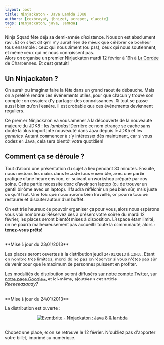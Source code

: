 ```yaml
---
layout: post
title: Ninjackaton - Java Lambda JDK8
authors: [cexbrayat, jbnizet, acrepet, clacote]
tags: [ninjackaton, java, lambda]
---
```


Ninja Squad fête déjà sa demi-année d’existence. Nous on est absolument ravi. Et on s’est dit qu’il n’y aurait rien de mieux que célébrer ce bonheur tous ensemble&nbsp;: ceux qui nous aiment (ou pas), ceux qui nous soutiennent, et même ceux qui ne nous connaissent pas.  
Alors on organise un premier Ninjackaton mardi 12 février à 19h à [La Cordée de Charpennes](https://plus.google.com/107576172998205518534/about). Et c’est gratuit!

## Un Ninjackaton&nbsp;?
On aurait pu imaginer faire la fête dans un grand raout de débauche. Mais on a préféré rendre ces événements utiles, pour que chacun y trouve son compte : on essaiera d’y partager des connaissances.  Si tout se passe aussi bien qu’on l’espère, il est probable que ces événements deviennent réguliers.

Ce premier Ninjackaton va vous amener à la découverte de la nouveauté majeure du JDK8&nbsp;: les _lambdas_! Derrière ce nom étrange se cache sans doute la plus importante nouveauté dans Java depuis le JDK5 et les _generics_. Autant commencer à s’y intéresser dès maintenant, car si vous codez en Java, cela sera bientôt votre quotidien!

## Comment ça se déroule&nbsp;?
Tout d’abord une présentation du sujet a lieu pendant 30 minutes. Ensuite, nous mettons les mains dans le code tous ensemble, avec une partie pratique d’une heure environ, en suivant un workshop préparé par nos soins. Cette partie nécessite donc d’avoir son laptop (ou de trouver un gentil binôme avec un laptop). Il faudra réfléchir un peu bien sûr, mais juste ce qu’il faut. Une fois que nous aurons bien travaillé, on pourra tous se restaurer et discuter autour d’un buffet.

On est très heureux de pouvoir organiser ça pour vous, alors nous espérons vous voir nombreux!
Réservez dès à présent votre soirée du mardi 12 février, les places seront bientôt mises à disposition. L’espace étant limité, on ne pourra malheureusement pas accueillir toute la communauté, alors&nbsp;: **tenez-vous prêts**!

<br/>
**Mise à jour du 23/01/2013**

Les places seront ouvertes à la distribution jeudi <code>24/01/2013</code> à <code>13H37</code>. Etant en nombre très limitées, merci de ne pas en réserver si vous n'êtes pas sûr de venir pour que le maximum de personnes puissent en profiter.

Les modalités de distribution seront diffusées [sur notre compte Twitter](http://twitter.com/NinjaSquad "Compte Twitter de Ninja Squad"), sur [notre page Google+](https://plus.google.com/103019373375785071516 "Page Ninja Squad sur Google+"), et ici-même, ajoutées à cet article.  
*Reeeeeaaaady?*

<br/>
**Mise à jour du 24/01/2013**

La distribution est ouverte :

<p style="text-align: center;">
	<a href="http://www.eventbrite.fr/event/5269380860?ref=ebtnebregn" target="_blank"><img src="http://www.eventbrite.fr/custombutton?eid=5269380860" alt="Eventbrite - Ninjackaton : Java 8 &amp; lambda" /></a>
</p>

<br/>
Chopez une place, et on se retrouve le 12 février. N'oubliez pas d'apporter votre billet, imprimé ou numérique.
